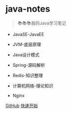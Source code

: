 
# java-notes

> 📚📚📚我的Java学习笔记

- JavaSE-JavaEE

- JVM-底层原理

- Java设计模式

- Spring-源码解析

- Redis-知识整理
  
- 计算机网络-理论知识

- Nginx

[GitHub](https://github.com/shaoxiongdu/java-notes)
[快速开始](/?id=java成长之路)

